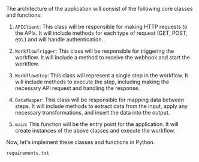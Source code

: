 The architecture of the application will consist of the following core classes and functions:

1. `APIClient`: This class will be responsible for making HTTP requests to the APIs. It will include methods for each type of request (GET, POST, etc.) and will handle authentication.

2. `WorkflowTrigger`: This class will be responsible for triggering the workflow. It will include a method to receive the webhook and start the workflow.

3. `WorkflowStep`: This class will represent a single step in the workflow. It will include methods to execute the step, including making the necessary API request and handling the response.

4. `DataMapper`: This class will be responsible for mapping data between steps. It will include methods to extract data from the input, apply any necessary transformations, and insert the data into the output.

5. `main`: This function will be the entry point for the application. It will create instances of the above classes and execute the workflow.

Now, let's implement these classes and functions in Python.

`requirements.txt`
